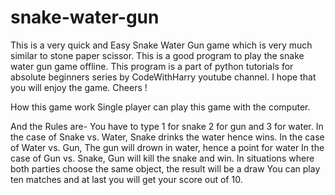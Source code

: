 # snake-water-gun
This is a very quick and Easy Snake Water Gun game which is very much similar to stone paper scissor.
This is a good program to play the snake water gun game offline.
This program is a part of python tutorials for absolute beginners series by CodeWithHarry youtube channel. I hope that you will enjoy the game. Cheers !

How this game work
Single player can play this game with the computer.

And the Rules are-
You have to type 1 for snake 2 for gun and 3 for water.
In the case of Snake vs. Water, Snake drinks the water hence wins.
In the case of Water vs. Gun, The gun will drown in water, hence a point for water
In the case of Gun vs. Snake, Gun will kill the snake and win.
In situations where both parties choose the same object, the result will be a draw
You can play ten matches and at last you will get your score out of 10.
